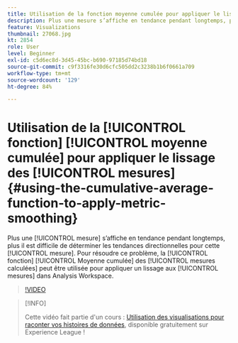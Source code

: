 ```yaml
---
title: Utilisation de la fonction moyenne cumulée pour appliquer le lissage des mesures
description: Plus une mesure s’affiche en tendance pendant longtemps, plus il est difficile de déterminer les tendances directionnelles pour cette mesure. Pour résoudre ce problème, la fonction Moyenne cumulée des mesures calculées peut être utilisée pour appliquer un lissage aux mesures dans Analysis Workspace.
feature: Visualizations
thumbnail: 27068.jpg
kt: 2854
role: User
level: Beginner
exl-id: c5d6ec8d-3d45-45bc-b690-97185d74bd18
source-git-commit: c9f3316fe30d6cfc505dd2c3238b1b6f0661a709
workflow-type: tm+mt
source-wordcount: '129'
ht-degree: 84%

---
```


# Utilisation de la [!UICONTROL fonction] [!UICONTROL moyenne cumulée] pour appliquer le lissage des [!UICONTROL mesures] {#using-the-cumulative-average-function-to-apply-metric-smoothing}

Plus une [!UICONTROL mesure] s’affiche en tendance pendant longtemps, plus il est difficile de déterminer les tendances directionnelles pour cette [!UICONTROL mesure]. Pour résoudre ce problème, la [!UICONTROL fonction] [!UICONTROL Moyenne cumulée] des [!UICONTROL mesures calculées] peut être utilisée pour appliquer un lissage aux [!UICONTROL mesures] dans Analysis Workspace.

>[!VIDEO](https://video.tv.adobe.com/v/27068/?quality=9)

>[!INFO]
>
> Cette vidéo fait partie d&#39;un cours : [Utilisation des visualisations pour raconter vos histoires de données](https://experienceleague.adobe.com/?recommended=Analytics-U-1-2021.1.visualizations&amp;lang=fr), disponible gratuitement sur Experience League !
